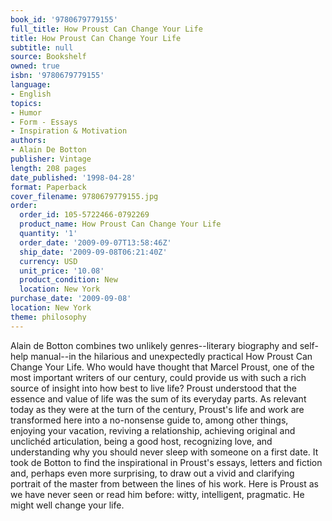```yaml
---
book_id: '9780679779155'
full_title: How Proust Can Change Your Life
title: How Proust Can Change Your Life
subtitle: null
source: Bookshelf
owned: true
isbn: '9780679779155'
language:
- English
topics:
- Humor
- Form - Essays
- Inspiration & Motivation
authors:
- Alain De Botton
publisher: Vintage
length: 208 pages
date_published: '1998-04-28'
format: Paperback
cover_filename: 9780679779155.jpg
order:
  order_id: 105-5722466-0792269
  product_name: How Proust Can Change Your Life
  quantity: '1'
  order_date: '2009-09-07T13:58:46Z'
  ship_date: '2009-09-08T06:21:40Z'
  currency: USD
  unit_price: '10.08'
  product_condition: New
  location: New York
purchase_date: '2009-09-08'
location: New York
theme: philosophy
---
```

Alain de Botton combines two unlikely genres--literary biography and self-help manual--in the hilarious and unexpectedly practical How Proust Can Change Your Life.
Who would have thought that Marcel Proust, one of the most important writers of our century, could provide us with such a rich source of insight into how best to live life? Proust understood that the essence and value of life was the sum of its everyday parts. As relevant today as they were at the turn of the century, Proust's life and work are transformed here into a no-nonsense guide to, among other things, enjoying your vacation, reviving a relationship, achieving original and unclichéd articulation, being a good host, recognizing love, and understanding why you should never sleep with someone on a first date. It took de Botton to find the inspirational in Proust's essays, letters and fiction and, perhaps even more surprising, to draw out a vivid and clarifying portrait of the master from between the lines of his work.
Here is Proust as we have never seen or read him before: witty, intelligent, pragmatic. He might well change your life.
